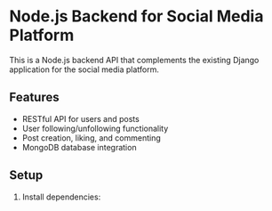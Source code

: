 
# Node.js Backend for Social Media Platform

This is a Node.js backend API that complements the existing Django application for the social media platform.

## Features

- RESTful API for users and posts
- User following/unfollowing functionality
- Post creation, liking, and commenting
- MongoDB database integration

## Setup

1. Install dependencies: